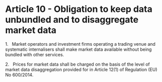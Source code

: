 # Article 10 - Obligation to keep data unbundled and to disaggregate market data


1.   Market operators and investment firms operating a trading venue and systematic internalisers shall make market data available without being bundled with other services.

2.   Prices for market data shall be charged on the basis of the level of market data disaggregation provided for in Article 12(1) of Regulation (EU) No 600/2014.

